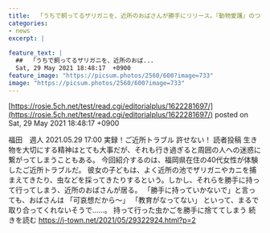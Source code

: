 ```yaml
---
title:  「うちで飼ってるザリガニを、近所のおばさんが勝手にリリース。『動物愛護』のつもりらしいけど、お宅だって...」（福岡県・40代女性）  
categories:
- news
excerpt: |
  
feature_text: |
  ##  「うちで飼ってるザリガニを、近所のおば...
  Sat, 29 May 2021 18:48:17  +0900
feature_image: "https://picsum.photos/2560/600?image=733"
image: "https://picsum.photos/2560/600?image=733"
---
```


[https://rosie.5ch.net/test/read.cgi/editorialplus/1622281697/](https://rosie.5ch.net/test/read.cgi/editorialplus/1622281697/)
posted on Sat, 29 May 2021 18:48:17  +0900

<!--more-->

福田　週人 2021.05.29 17:00 実録！ご近所トラブル 許せない！ 読者投稿 生き物を大切にする精神はとても大事だが、それも行き過ぎると周囲の人への迷惑に繋がってしまうこともある。 今回紹介するのは、福岡県在住の40代女性が体験したご近所トラブルだ。 彼女の子どもは、よく近所の池でザリガニやカニを捕まえてきたり、虫などを採ってきたりするという。しかし、それらを勝手に持って行ってしまう、近所のおばさんが居る。 「勝手に持っていかないで」と言っても、おばさんは 「可哀想だから〜」 「教育がなってない」 といって、まるで取り合ってくれないそうで......。 持って行った虫かごを勝手に捨ててしまう 続きを読む https://j-town.net/2021/05/29322924.html?p=2
